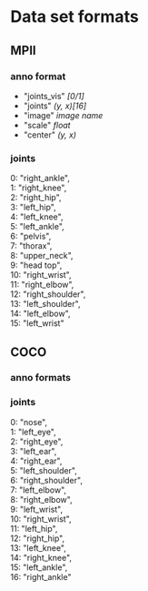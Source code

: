 # Data set formats
## MPII
### anno format
* "joints_vis"    *[0/1]*
* "joints"        *(y, x)[16]*
* "image"        *image name*
* "scale"         *float*
* "center"        *(y, x)*

### joints
0: "right_ankle",  
1: "right_knee",  
2: "right_hip",  
3: "left_hip",  
4: "left_knee",  
5: "left_ankle",  
6: "pelvis",  
7: "thorax",  
8: "upper_neck",  
9: "head top",  
10: "right_wrist",  
11: "right_elbow",  
12: "right_shoulder",  
13: "left_shoulder",  
14: "left_elbow",  
15: "left_wrist"    


## COCO
### anno formats

### joints
0: "nose",  
1: "left_eye",  
2: "right_eye",  
3: "left_ear",  
4: "right_ear",  
5: "left_shoulder",  
6: "right_shoulder",  
7: "left_elbow",  
8: "right_elbow",  
9: "left_wrist",  
10: "right_wrist",  
11: "left_hip",  
12: "right_hip",  
13: "left_knee",  
14: "right_knee",  
15: "left_ankle",  
16: "right_ankle"  